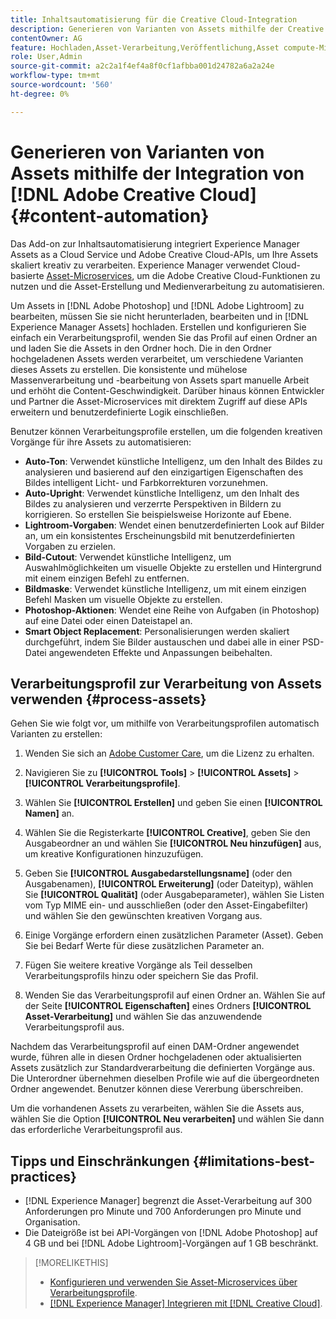 ```yaml
---
title: Inhaltsautomatisierung für die Creative Cloud-Integration
description: Generieren von Varianten von Assets mithilfe der Creative Cloud-Integration
contentOwner: AG
feature: Hochladen,Asset-Verarbeitung,Veröffentlichung,Asset compute-Microservices,Workflow
role: User,Admin
source-git-commit: a2c2a1f4ef4a8f0cf1afbba001d24782a6a2a24e
workflow-type: tm+mt
source-wordcount: '560'
ht-degree: 0%

---
```



# Generieren von Varianten von Assets mithilfe der Integration von [!DNL Adobe Creative Cloud] {#content-automation}

Das Add-on zur Inhaltsautomatisierung integriert Experience Manager Assets as a Cloud Service und Adobe Creative Cloud-APIs, um Ihre Assets skaliert kreativ zu verarbeiten. Experience Manager verwendet Cloud-basierte [Asset-Microservices](/help/assets/asset-microservices-overview.md), um die Adobe Creative Cloud-Funktionen zu nutzen und die Asset-Erstellung und Medienverarbeitung zu automatisieren.

Um Assets in [!DNL Adobe Photoshop] und [!DNL Adobe Lightroom] zu bearbeiten, müssen Sie sie nicht herunterladen, bearbeiten und in [!DNL Experience Manager Assets] hochladen. Erstellen und konfigurieren Sie einfach ein Verarbeitungsprofil, wenden Sie das Profil auf einen Ordner an und laden Sie die Assets in den Ordner hoch. Die in den Ordner hochgeladenen Assets werden verarbeitet, um verschiedene Varianten dieses Assets zu erstellen. Die konsistente und mühelose Massenverarbeitung und -bearbeitung von Assets spart manuelle Arbeit und erhöht die Content-Geschwindigkeit. Darüber hinaus können Entwickler und Partner die Asset-Microservices mit direktem Zugriff auf diese APIs erweitern und benutzerdefinierte Logik einschließen.

Benutzer können Verarbeitungsprofile erstellen, um die folgenden kreativen Vorgänge für ihre Assets zu automatisieren:

* **Auto-Ton**: Verwendet künstliche Intelligenz, um den Inhalt des Bildes zu analysieren und basierend auf den einzigartigen Eigenschaften des Bildes intelligent Licht- und Farbkorrekturen vorzunehmen.
* **Auto-Upright**: Verwendet künstliche Intelligenz, um den Inhalt des Bildes zu analysieren und verzerrte Perspektiven in Bildern zu korrigieren. So erstellen Sie beispielsweise Horizonte auf Ebene.
* **Lightroom-Vorgaben**: Wendet einen benutzerdefinierten Look auf Bilder an, um ein konsistentes Erscheinungsbild mit benutzerdefinierten Vorgaben zu erzielen.
* **Bild-Cutout**: Verwendet künstliche Intelligenz, um Auswahlmöglichkeiten um visuelle Objekte zu erstellen und Hintergrund mit einem einzigen Befehl zu entfernen.
* **Bildmaske**: Verwendet künstliche Intelligenz, um mit einem einzigen Befehl Masken um visuelle Objekte zu erstellen.
* **Photoshop-Aktionen**: Wendet eine Reihe von Aufgaben (in Photoshop) auf eine Datei oder einen Dateistapel an.
* **Smart Object Replacement**: Personalisierungen werden skaliert durchgeführt, indem Sie Bilder austauschen und dabei alle in einer PSD-Datei angewendeten Effekte und Anpassungen beibehalten.

## Verarbeitungsprofil zur Verarbeitung von Assets verwenden {#process-assets}

Gehen Sie wie folgt vor, um mithilfe von Verarbeitungsprofilen automatisch Varianten zu erstellen:

1. Wenden Sie sich an [Adobe Customer Care](https://experienceleague.adobe.com/#support), um die Lizenz zu erhalten.

1. Navigieren Sie zu **[!UICONTROL Tools]** > **[!UICONTROL Assets]** > **[!UICONTROL Verarbeitungsprofile]**.

1. Wählen Sie **[!UICONTROL Erstellen]** und geben Sie einen **[!UICONTROL Namen]** an.

1. Wählen Sie die Registerkarte **[!UICONTROL Creative]**, geben Sie den Ausgabeordner an und wählen Sie **[!UICONTROL Neu hinzufügen]** aus, um kreative Konfigurationen hinzuzufügen.

1. Geben Sie **[!UICONTROL Ausgabedarstellungsname]** (oder den Ausgabenamen), **[!UICONTROL Erweiterung]** (oder Dateityp), wählen Sie **[!UICONTROL Qualität]** (oder Ausgabeparameter), wählen Sie Listen vom Typ MIME ein- und ausschließen (oder den Asset-Eingabefilter) und wählen Sie den gewünschten kreativen Vorgang aus.

1. Einige Vorgänge erfordern einen zusätzlichen Parameter (Asset). Geben Sie bei Bedarf Werte für diese zusätzlichen Parameter an.

1. Fügen Sie weitere kreative Vorgänge als Teil desselben Verarbeitungsprofils hinzu oder speichern Sie das Profil.

1. Wenden Sie das Verarbeitungsprofil auf einen Ordner an. Wählen Sie auf der Seite **[!UICONTROL Eigenschaften]** eines Ordners **[!UICONTROL Asset-Verarbeitung]** und wählen Sie das anzuwendende Verarbeitungsprofil aus.

Nachdem das Verarbeitungsprofil auf einen DAM-Ordner angewendet wurde, führen alle in diesen Ordner hochgeladenen oder aktualisierten Assets zusätzlich zur Standardverarbeitung die definierten Vorgänge aus. Die Unterordner übernehmen dieselben Profile wie auf die übergeordneten Ordner angewendet. Benutzer können diese Vererbung überschreiben.

Um die vorhandenen Assets zu verarbeiten, wählen Sie die Assets aus, wählen Sie die Option **[!UICONTROL Neu verarbeiten]** und wählen Sie dann das erforderliche Verarbeitungsprofil aus.

## Tipps und Einschränkungen {#limitations-best-practices}

* [!DNL Experience Manager] begrenzt die Asset-Verarbeitung auf 300 Anforderungen pro Minute und 700 Anforderungen pro Minute und Organisation.
* Die Dateigröße ist bei API-Vorgängen von [!DNL Adobe Photoshop] auf 4 GB und bei [!DNL Adobe Lightroom]-Vorgängen auf 1 GB beschränkt.

>[!MORELIKETHIS]
>
>* [Konfigurieren und verwenden Sie Asset-Microservices über Verarbeitungsprofile](/help/assets/asset-microservices-configure-and-use.md).
>* [ [!DNL Experience Manager] Integrieren mit [!DNL Creative Cloud]](/help/assets/aem-cc-integration-best-practices.md).

